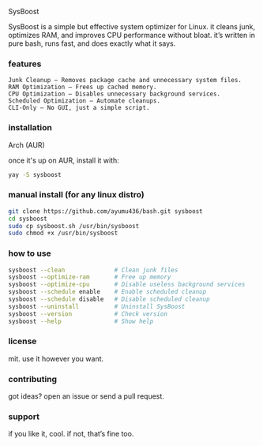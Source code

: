 SysBoost

SysBoost is a simple but effective system optimizer for Linux.
it cleans junk, optimizes RAM, and improves CPU performance without bloat.
it’s written in pure bash, runs fast, and does exactly what it says.

### features

    Junk Cleanup – Removes package cache and unnecessary system files.
    RAM Optimization – Frees up cached memory.
    CPU Optimization – Disables unnecessary background services.
    Scheduled Optimization – Automate cleanups.
    CLI-Only – No GUI, just a simple script.

### installation
Arch (AUR)

once it's up on AUR, install it with:
```sh
yay -S sysboost
```
### manual install (for any linux distro)
```sh 
git clone https://github.com/ayumu436/bash.git sysboost  
cd sysboost  
sudo cp sysboost.sh /usr/bin/sysboost  
sudo chmod +x /usr/bin/sysboost
```
### how to use
```sh
sysboost --clean              # Clean junk files  
sysboost --optimize-ram       # Free up memory  
sysboost --optimize-cpu       # Disable useless background services  
sysboost --schedule enable    # Enable scheduled cleanup  
sysboost --schedule disable   # Disable scheduled cleanup  
sysboost --uninstall          # Uninstall SysBoost  
sysboost --version            # Check version  
sysboost --help               # Show help  
```
### license

mit. use it however you want.

### contributing

got ideas? open an issue or send a pull request.

### support

if you like it, cool. if not, that’s fine too.
